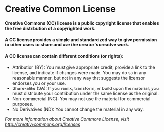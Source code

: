 # Creative Common License

#### Creative Commons (CC) license is a public copyright license that enables the free distribution of a copyrighted work. 
#### A CC license provides a simple and standardized way to give permission to other users to share and use the creator's creative work.

#### A CC license can contain different conditions (or rights):
* Attribution (BY): You must give appropriate credit, provide a link to the license, and indicate if changes were made. You may do so in any reasonable manner, but not in any way that suggests the licensor endorses you or your use.
* Share-alike (SA): If you remix, transform, or build upon the material, you must distribute your contribution under the same license as the original.
* Non-commercial (NC): You may not use the material for commercial purposes.
* No Derivatives (ND): You cannot change the material in any way.

*For more information about Creative Commons License, visit http://creativecommons.org/licenses*

